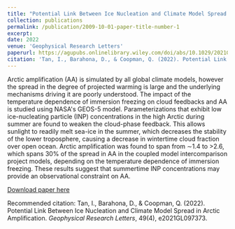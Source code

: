 ```yaml
---
title: "Potential Link Between Ice Nucleation and Climate Model Spread in Arctic Amplification"
collection: publications
permalink: /publication/2009-10-01-paper-title-number-1
excerpt:
date: 2022
venue: 'Geophysical Research Letters'
paperurl: https://agupubs.onlinelibrary.wiley.com/doi/abs/10.1029/2021GL097373
citation: 'Tan, I., Barahona, D., & Coopman, Q. (2022). Potential Link Between Ice Nucleation and Climate Model Spread in Arctic Amplification. <i>Geophysical Research Letters</i>, 49(4), e2021GL097373.'
---
```

Arctic amplification (AA) is simulated by all global climate models, however the spread in the degree of projected warming is large and the underlying mechanisms driving it are poorly understood. The impact of the temperature dependence of immersion freezing on cloud feedbacks and AA is studied using NASA's GEOS-5 model. Parameterizations that exhibit low ice-nucleating particle (INP) concentrations in the high Arctic during summer are found to weaken the cloud-phase feedback. This allows sunlight to readily melt sea-ice in the summer, which decreases the stability of the lower troposphere, causing a decrease in wintertime cloud fraction over open ocean. Arctic amplification was found to span from ∼1.4 to >2.6, which spans 30% of the spread in AA in the coupled model intercomparison project models, depending on the temperature dependence of immersion freezing. These results suggest that summertime INP concentrations may provide an observational constraint on AA.

[Download paper here](https://agupubs.onlinelibrary.wiley.com/doi/abs/10.1029/2021GL097373)

Recommended citation: Tan, I., Barahona, D., & Coopman, Q. (2022). Potential Link Between Ice Nucleation and Climate Model Spread in Arctic Amplification. <i>Geophysical Research Letters</i>, 49(4), e2021GL097373.
